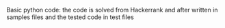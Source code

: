 Basic python code:  the code is solved from Hackerrank and after  written in samples files and the tested code in test files
